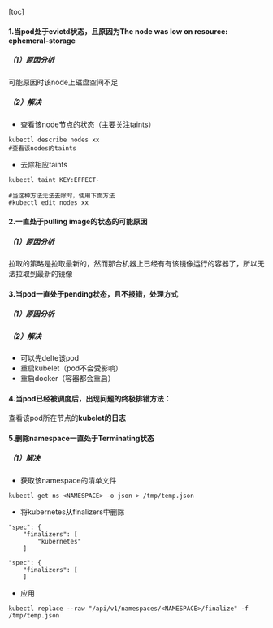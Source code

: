 [toc]

#### 1.当pod处于evictd状态，且原因为The node was low on resource: ephemeral-storage

##### （1）原因分析
可能原因时该node上磁盘空间不足

##### （2）解决

* 查看该node节点的状态（主要关注taints）
```shell
kubectl describe nodes xx
#查看该nodes的taints
```

* 去除相应taints
```shell
kubectl taint KEY:EFFECT-

#当这种方法无法去除时，使用下面方法
#kubectl edit nodes xx
```

#### 2.一直处于pulling image的状态的可能原因

##### （1）原因分析
拉取的策略是拉取最新的，然而那台机器上已经有有该镜像运行的容器了，所以无法拉取到最新的镜像


#### 3.当pod一直处于pending状态，且不报错，处理方式

##### （1）原因分析

##### （2）解决
* 可以先delte该pod
* 重启kubelet（pod不会受影响）
* 重启docker（容器都会重启）

#### 4.当pod已经被调度后，出现问题的终极排错方法：

查看该pod所在节点的**kubelet的日志**

#### 5.删除namespace一直处于Terminating状态

##### （1）解决
* 获取该namespace的清单文件
```shell
kubectl get ns <NAMESPACE> -o json > /tmp/temp.json
```
* 将kubernetes从finalizers中删除
```
"spec": {
    "finalizers": [
        "kubernetes"
    ]
```

```
"spec": {
    "finalizers": [
    ]
```

* 应用
```shell
kubectl replace --raw "/api/v1/namespaces/<NAMESPACE>/finalize" -f /tmp/temp.json
```

